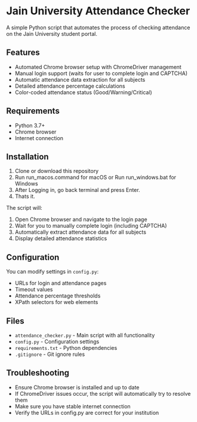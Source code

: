 # Jain University Attendance Checker

A simple Python script that automates the process of checking attendance on the Jain University student portal.

## Features

- Automated Chrome browser setup with ChromeDriver management
- Manual login support (waits for user to complete login and CAPTCHA)
- Automatic attendance data extraction for all subjects
- Detailed attendance percentage calculations
- Color-coded attendance status (Good/Warning/Critical)

## Requirements

- Python 3.7+
- Chrome browser
- Internet connection

## Installation

1. Clone or download this repository
2. Run run_macos.command for macOS or Run run_windows.bat for Windows
3. After Logging in, go back terminal and press Enter.
4. Thats it.

The script will:
1. Open Chrome browser and navigate to the login page
2. Wait for you to manually complete login (including CAPTCHA)
3. Automatically extract attendance data for all subjects
4. Display detailed attendance statistics

## Configuration

You can modify settings in `config.py`:
- URLs for login and attendance pages
- Timeout values
- Attendance percentage thresholds
- XPath selectors for web elements

## Files

- `attendance_checker.py` - Main script with all functionality
- `config.py` - Configuration settings
- `requirements.txt` - Python dependencies
- `.gitignore` - Git ignore rules

## Troubleshooting

- Ensure Chrome browser is installed and up to date
- If ChromeDriver issues occur, the script will automatically try to resolve them
- Make sure you have stable internet connection
- Verify the URLs in config.py are correct for your institution
